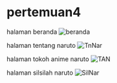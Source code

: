 # pertemuan4

halaman beranda
![beranda](https://github.com/adibakhul/pertemuan4/assets/145316130/aa8c3fee-03ff-4121-836e-bbe4e83b1a49)

halaman tentang naruto
![TnNar](https://github.com/adibakhul/pertemuan4/assets/145316130/48d3de40-e5c9-4250-93aa-1b14944091da)

halaman tokoh anime naruto
![TAN](https://github.com/adibakhul/pertemuan4/assets/145316130/6bdad9c0-93f7-453d-97d3-78a6de6446a2)

halaman silsilah naruto
![SilNar](https://github.com/adibakhul/pertemuan4/assets/145316130/ab9d2d9d-e22b-4d3a-bd30-22e7eb42b0f3)
